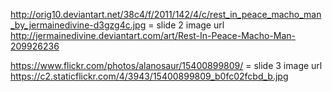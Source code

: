 http://orig10.deviantart.net/38c4/f/2011/142/4/c/rest_in_peace_macho_man_by_jermainedivine-d3gzg4c.jpg = slide 2 image url
http://jermainedivine.deviantart.com/art/Rest-In-Peace-Macho-Man-209926236

https://www.flickr.com/photos/alanosaur/15400899809/ = slide 3 image url
https://c2.staticflickr.com/4/3943/15400899809_b0fc02fcbd_b.jpg
